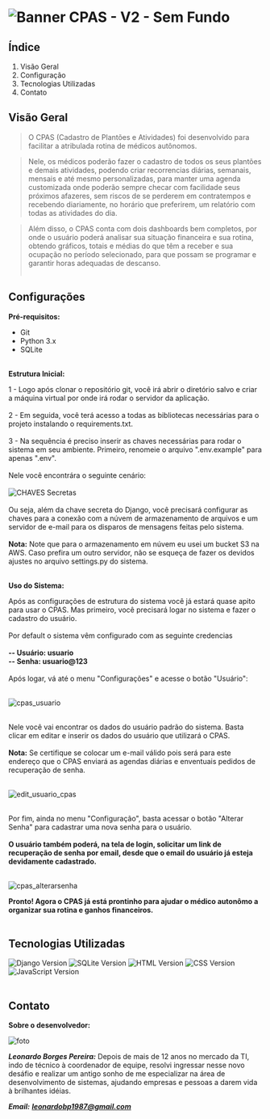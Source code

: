 # ![Banner CPAS - V2 - Sem Fundo](https://github.com/user-attachments/assets/83d91353-df91-46e6-a551-42cae5c46dc6)
## Índice
1.	Visão Geral
2.	Configuração
3.	Tecnologias Utilizadas  
4.	Contato
## Visão Geral
>O CPAS (Cadastro de Plantões e Atividades) foi desenvolvido para facilitar a atribulada rotina de médicos autônomos.<br>

>Nele, os médicos poderão fazer o cadastro de todos os seus plantões e demais atividades, podendo criar recorrencias diárias, 
semanais, mensais e até mesmo personalizadas, para manter uma agenda customizada onde poderão sempre checar com facilidade seus 
próximos afazeres, sem riscos de se perderem em contratempos e recebendo diariamente, no horário que preferirem, um relatório com todas as atividades
do dia.<br>

>Além disso, o CPAS conta com dois dashboards bem completos, por onde o usuário poderá analisar sua situação financeira e sua rotina, obtendo 
gráficos, totais e médias do que têm a receber e sua ocupação no período selecionado, para que possam se programar e garantir horas adequadas de descanso.<br><br>

## Configurações

**Pré-requisitos:**

-	Git
-	Python 3.x
- SQLite

<br>**Estrutura Inicial:**

1 - Logo após clonar o repositório git, você irá abrir o diretório salvo e criar a máquina virtual por onde irá rodar o servidor da aplicação.<br><br>
2 - Em seguida, você terá acesso a todas as bibliotecas necessárias para o projeto instalando o requirements.txt.<br> <br>
3 - Na sequência é preciso inserir as chaves necessárias para rodar o sistema em seu ambiente. Primeiro, renomeie o arquivo ".env.example" para apenas ".env".<br><br> 
Nele você encontrára o seguinte cenário:<br><br>
![CHAVES Secretas](https://github.com/user-attachments/assets/e6c17c80-0108-413b-bbdc-41fde66901fc) <br><br>
Ou seja, além da chave secreta do Django, você precisará configurar as chaves para a conexão com a núvem de armazenamento de arquivos e um servidor de e-mail para os disparos de mensagens feitas pelo sistema.<br><br>
**Nota:** Note que para o armazenamento em núvem eu usei um bucket S3 na AWS. Caso prefira um outro servidor, não se esqueça de fazer os devidos ajustes no arquivo settings.py do sistema.

<br>**Uso do Sistema:**

Após as configurações de estrutura do sistema você já estará quase apito para usar o CPAS. Mas primeiro, você precisará logar no sistema e fazer o cadastro do usuário.<br> <br>
Por default o sistema vêm configurado com as seguinte credencias<br><br>
**-- Usuário: usuario**<br>
**-- Senha: usuario@123**<br><br>
Após logar, vá até o menu "Configurações" e acesse o botão "Usuário":<br><br>

![cpas_usuario](https://github.com/user-attachments/assets/ce733dbe-1617-40bd-8d2a-d4640a45b0a8)<br><br>

Nele você vai encontrar os dados do usuário padrão do sistema. Basta clicar em editar e inserir os dados do usuário que utilizará o CPAS.<br><br>
**Nota:** Se certifique se colocar um e-mail válido pois será para este endereço que o CPAS enviará as agendas diárias e enventuais pedidos de recuperação de senha.<br><br>

![edit_usuario_cpas](https://github.com/user-attachments/assets/cdb3f90a-25bd-482a-a256-ac6b0d960045) <br><br>

Por fim, ainda no menu "Configuração", basta acessar o botão "Alterar Senha" para cadastrar uma nova senha para o usuário.<br><br>
**O usuário também poderá, na tela de login, solicitar um link de recuperação de senha por email, desde que o email do usuário já esteja devidamente cadastrado.** <br> <br>

![cpas_alterarsenha](https://github.com/user-attachments/assets/59bba432-5eee-488e-9350-d9022bde3caf)

**Pronto! Agora o CPAS já está prontinho para ajudar o médico autonômo a organizar sua rotina e ganhos financeiros.** <br> <br>


## Tecnologias Utilizadas
![Django Version](https://img.shields.io/badge/Django-5.0.7-blue) 
![SQLite Version](https://img.shields.io/badge/SQLite-3.45.3-green) 
![HTML Version](https://img.shields.io/badge/HTML-black) 
![CSS Version](https://img.shields.io/badge/CSS-white) 
![JavaScript Version](https://img.shields.io/badge/JavaScript-red) <br> <br>

## Contato

**Sobre o desenvolvedor:**<br>

![foto](https://github.com/user-attachments/assets/68dce925-7a76-49dd-b9f0-3fac3b5d17f6)


***Leonardo Borges Pereira:***
Depois de mais de 12 anos no mercado da TI, indo de técnico à coordenador de equipe, resolvi ingressar nesse novo desáfio e realizar um antigo sonho de me especializar na área de desenvolvimento de sistemas, ajudando empresas e pessoas a darem vida à brilhantes idéias.

***Email:*** ***leonardobp1987@gmail.com***
